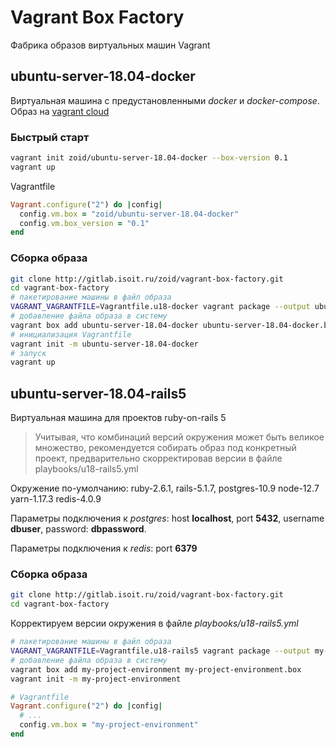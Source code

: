 # Vagrant Box Factory

Фабрика образов виртуальных машин Vagrant


## ubuntu-server-18.04-docker

Виртуальная машина с предустановленными *docker* и *docker-compose*. Образ на [vagrant cloud](https://app.vagrantup.com/zoid/boxes/ubuntu-server-18.04-docker)

### Быстрый старт

```bash
vagrant init zoid/ubuntu-server-18.04-docker --box-version 0.1
vagrant up
```

Vagrantfile
```ruby
Vagrant.configure("2") do |config|
  config.vm.box = "zoid/ubuntu-server-18.04-docker"
  config.vm.box_version = "0.1"
end
```

### Сборка образа

```bash
git clone http://gitlab.isoit.ru/zoid/vagrant-box-factory.git
cd vagrant-box-factory
# пакетирование машины в файл образа
VAGRANT_VAGRANTFILE=Vagrantfile.u18-docker vagrant package --output ubuntu-server-18.04-docker.box
# добавление файла образа в систему
vagrant box add ubuntu-server-18.04-docker ubuntu-server-18.04-docker.box
# инициализация Vagrantfile
vagrant init -m ubuntu-server-18.04-docker
# запуск
vagrant up
```

## ubuntu-server-18.04-rails5

Виртуальная машина для проектов ruby-on-rails 5

> Учитывая, что комбинаций версий окружения может быть великое множество, рекомендуется собирать образ под конкретный проект, предварительно скорректировав версии в файле playbooks/u18-rails5.yml

Окружение по-умолчанию:
ruby-2.6.1,
rails-5.1.7,
postgres-10.9
node-12.7
yarn-1.17.3
redis-4.0.9

Параметры подключения к *postgres*:
host **localhost**, 
port **5432**,
username **dbuser**,
password: **dbpassword**.

Параметры подключения к *redis*:
port **6379**


### Сборка образа

```bash
git clone http://gitlab.isoit.ru/zoid/vagrant-box-factory.git
cd vagrant-box-factory
```

Корректируем версии окружения в файле *playbooks/u18-rails5.yml*

```bash
# пакетирование машины в файл образа
VAGRANT_VAGRANTFILE=Vagrantfile.u18-rails5 vagrant package --output my-project-environment.box
# добавление файла образа в систему
vagrant box add my-project-environment my-project-environment.box
vagrant init -m my-project-environment
```

```ruby
# Vagrantfile
Vagrant.configure("2") do |config|
  # ...
  config.vm.box = "my-project-environment"
end
```
